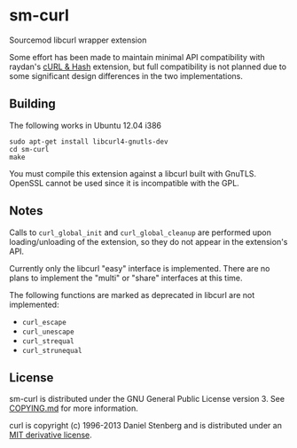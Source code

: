 sm-curl
=======
Sourcemod libcurl wrapper extension

Some effort has been made to maintain minimal API compatibility with raydan's [cURL & Hash](https://forums.alliedmods.net/showthread.php?t=152216) extension, but full compatibility is not planned due to some significant design differences in the two implementations.

Building
--------
The following works in Ubuntu 12.04 i386
```
sudo apt-get install libcurl4-gnutls-dev
cd sm-curl
make
```

You must compile this extension against a libcurl built with GnuTLS.
OpenSSL cannot be used since it is incompatible with the GPL.

Notes
-----
Calls to `curl_global_init` and `curl_global_cleanup` are performed upon loading/unloading of the extension, so they do not appear in the extension's API.

Currently only the libcurl "easy" interface is implemented.
There are no plans to implement the "multi" or "share" interfaces at this time.

The following functions are marked as deprecated in libcurl are not implemented:
* `curl_escape`
* `curl_unescape`
* `curl_strequal`
* `curl_strunequal`

License
-------
sm-curl is distributed under the GNU General Public License version 3.
See [COPYING.md](https://github.com/pmrowla/sm-curl/blob/master/COPYING.md) for more information.

curl is copyright (c) 1996-2013 Daniel Stenberg and is distributed under an [MIT derivative license](http://curl.haxx.se/docs/copyright.html).
